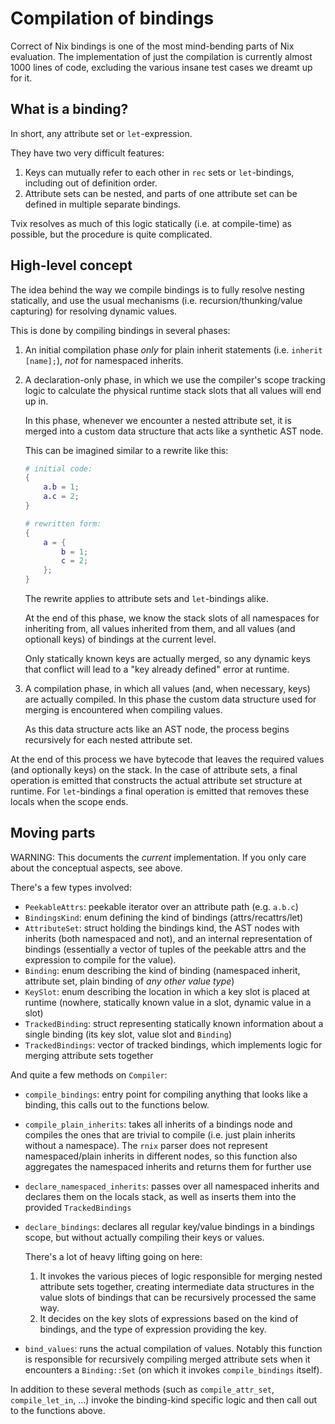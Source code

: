Compilation of bindings
=======================

Correct of Nix bindings is one of the most mind-bending parts of Nix evaluation.
The implementation of just the compilation is currently almost 1000 lines of
code, excluding the various insane test cases we dreamt up for it.

## What is a binding?

In short, any attribute set or `let`-expression.

They have two very difficult features:

1. Keys can mutually refer to each other in `rec` sets or `let`-bindings,
   including out of definition order.
2. Attribute sets can be nested, and parts of one attribute set can be defined
   in multiple separate bindings.

Tvix resolves as much of this logic statically (i.e. at compile-time) as
possible, but the procedure is quite complicated.

## High-level concept

The idea behind the way we compile bindings is to fully resolve nesting
statically, and use the usual mechanisms (i.e. recursion/thunking/value
capturing) for resolving dynamic values.

This is done by compiling bindings in several phases:

1. An initial compilation phase *only* for plain inherit statements (i.e.
   `inherit [name];`), *not* for namespaced inherits.

2. A declaration-only phase, in which we use the compiler's scope tracking logic
   to calculate the physical runtime stack slots that all values will end up in.

   In this phase, whenever we encounter a nested attribute set, it is merged
   into a custom data structure that acts like a synthetic AST node.

   This can be imagined similar to a rewrite like this:

   ```nix
   # initial code:
   {
       a.b = 1;
       a.c = 2;
   }

   # rewritten form:
   {
       a = {
           b = 1;
           c = 2;
       };
   }
   ```

   The rewrite applies to attribute sets and `let`-bindings alike.

   At the end of this phase, we know the stack slots of all namespaces for
   inheriting from, all values inherited from them, and all values (and
   optionall keys) of bindings at the current level.

   Only statically known keys are actually merged, so any dynamic keys that
   conflict will lead to a "key already defined" error at runtime.

3. A compilation phase, in which all values (and, when necessary, keys) are
   actually compiled. In this phase the custom data structure used for merging
   is encountered when compiling values.

   As this data structure acts like an AST node, the process begins recursively
   for each nested attribute set.

At the end of this process we have bytecode that leaves the required values (and
optionally keys) on the stack. In the case of attribute sets, a final operation
is emitted that constructs the actual attribute set structure at runtime. For
`let`-bindings a final operation is emitted that removes these locals when the
scope ends.

## Moving parts

WARNING: This documents the *current* implementation. If you only care about the
conceptual aspects, see above.

There's a few types involved:

* `PeekableAttrs`: peekable iterator over an attribute path (e.g. `a.b.c`)
* `BindingsKind`: enum defining the kind of bindings (attrs/recattrs/let)
* `AttributeSet`: struct holding the bindings kind, the AST nodes with inherits
  (both namespaced and not), and an internal representation of bindings
  (essentially a vector of tuples of the peekable attrs and the expression to
  compile for the value).
* `Binding`: enum describing the kind of binding (namespaced inherit, attribute
  set, plain binding of *any other value type*)
* `KeySlot`: enum describing the location in which a key slot is placed at
  runtime (nowhere, statically known value in a slot, dynamic value in a slot)
* `TrackedBinding`: struct representing statically known information about a
  single binding (its key slot, value slot and `Binding`)
* `TrackedBindings`: vector of tracked bindings, which implements logic for
  merging attribute sets together

And quite a few methods on `Compiler`:

* `compile_bindings`: entry point for compiling anything that looks like a
  binding, this calls out to the functions below.
* `compile_plain_inherits`: takes all inherits of a bindings node and compiles
  the ones that are trivial to compile (i.e. just plain inherits without a
  namespace). The `rnix` parser does not represent namespaced/plain inherits in
  different nodes, so this function also aggregates the namespaced inherits and
  returns them for further use
* `declare_namespaced_inherits`: passes over all namespaced inherits and
  declares them on the locals stack, as well as inserts them into the provided
  `TrackedBindings`
* `declare_bindings`: declares all regular key/value bindings in a bindings
  scope, but without actually compiling their keys or values.

  There's a lot of heavy lifting going on here:

  1. It invokes the various pieces of logic responsible for merging nested
     attribute sets together, creating intermediate data structures in the value
     slots of bindings that can be recursively processed the same way.
  2. It decides on the key slots of expressions based on the kind of bindings,
     and the type of expression providing the key.
* `bind_values`: runs the actual compilation of values. Notably this function is
  responsible for recursively compiling merged attribute sets when it encounters
  a `Binding::Set` (on which it invokes `compile_bindings` itself).

In addition to these several methods (such as `compile_attr_set`,
`compile_let_in`, ...) invoke the binding-kind specific logic and then call out
to the functions above.
